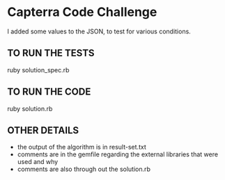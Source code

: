 # Capterra Code Challenge
I added some values to the JSON, to test for various conditions.

## TO RUN THE TESTS
ruby solution_spec.rb

## TO RUN THE CODE
ruby solution.rb

## OTHER DETAILS
- the output of the algorithm is in result-set.txt
- comments are in the gemfile regarding the external libraries that were used and why
- comments are also through out the solution.rb